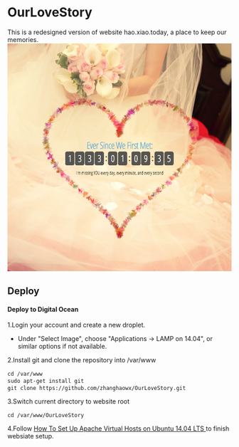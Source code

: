 # OurLoveStory
This is a redesigned version of website hao.xiao.today, a place to keep our memories.
![Screenshot](https://raw.githubusercontent.com/zhanghaowx/OurLoveStory/master/screenshot/screenshot.png)

## Deploy
#### Deploy to Digital Ocean
1.Login your account and create a new droplet.
* Under "Select Image", choose "Applications -> LAMP on 14.04", or similar options if not available.

2.Install git and clone the repository into /var/www
```
cd /var/www
sudo apt-get install git
git clone https://github.com/zhanghaowx/OurLoveStory.git
```

3.Switch current directory to website root
```
cd /var/www/OurLoveStory
```

4.Follow [How To Set Up Apache Virtual Hosts on Ubuntu 14.04 LTS ](https://www.digitalocean.com/community/tutorials/how-to-set-up-apache-virtual-hosts-on-ubuntu-14-04-lts) to finish websiate setup.
